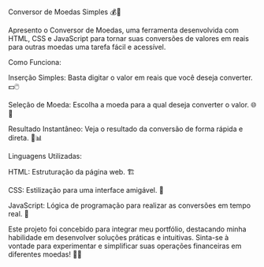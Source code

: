 Conversor de Moedas Simples 💰🔄

Apresento o Conversor de Moedas, uma ferramenta desenvolvida com HTML, CSS e JavaScript para tornar suas conversões de valores em reais para outras moedas uma tarefa fácil e acessível.

Como Funciona:

Inserção Simples: Basta digitar o valor em reais que você deseja converter. 💵🖱️

Seleção de Moeda: Escolha a moeda para a qual deseja converter o valor. 🌐🔄

Resultado Instantâneo: Veja o resultado da conversão de forma rápida e direta. 🎉📊

Linguagens Utilizadas:

HTML: Estruturação da página web. 🏗️

CSS: Estilização para uma interface amigável. 🎨

JavaScript: Lógica de programação para realizar as conversões em tempo real. 🧮

Este projeto foi concebido para integrar meu portfólio, destacando minha habilidade em desenvolver soluções práticas e intuitivas. Sinta-se à vontade para experimentar e simplificar suas operações financeiras em diferentes moedas! 💼🚀
